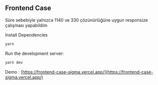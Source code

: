## Frontend Case

Süre sebebiyle yalnızca 1140 ve 330 çözünürlüğüne uygun responsize çalışması yapabildim

Install Dependencies

```bash
yarn
```

Run the development server:

```bash
yarn dev
```
Demo : [https://frontend-case-sigma.vercel.app/](https://frontend-case-sigma.vercel.app/) 

